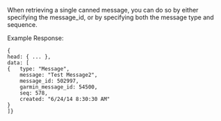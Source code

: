 When retrieving a single canned message, you can do so by either specifying the message_id, or by specifying both the message type and sequence.

Example Response: 

    {
    head: { ... },
    data: [
    {   type: "Message",
        message: "Test Message2",
        message_id: 502997,
        garmin_message_id: 54500,
        seq: 578,
        created: "6/24/14 8:30:30 AM" 
    }
    ]}
